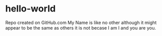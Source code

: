 # hello-world
Repo created on GitHub.com
My Name is like no other although it might appear to be the same as others it is not becase I am I and you are you.
